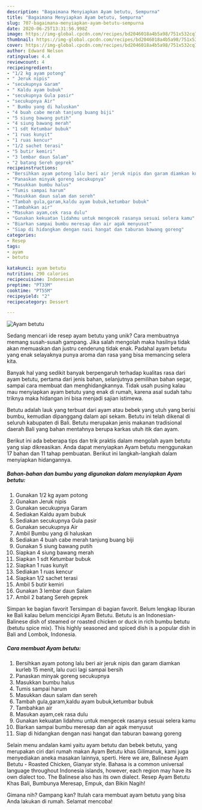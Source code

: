 ```yaml
---
description: "Bagaimana Menyiapkan Ayam betutu, Sempurna"
title: "Bagaimana Menyiapkan Ayam betutu, Sempurna"
slug: 707-bagaimana-menyiapkan-ayam-betutu-sempurna
date: 2020-06-25T13:31:56.998Z
image: https://img-global.cpcdn.com/recipes/bd2046018a4b5a98/751x532cq70/ayam-betutu-foto-resep-utama.jpg
thumbnail: https://img-global.cpcdn.com/recipes/bd2046018a4b5a98/751x532cq70/ayam-betutu-foto-resep-utama.jpg
cover: https://img-global.cpcdn.com/recipes/bd2046018a4b5a98/751x532cq70/ayam-betutu-foto-resep-utama.jpg
author: Edward Nelson
ratingvalue: 4.4
reviewcount: 4
recipeingredient:
- "1/2 kg ayam potong"
- " Jeruk nipis"
- "secukupnya Garam"
- " Kaldu ayam bubuk"
- "secukupnya Gula pasir"
- "secukupnya Air"
- " Bumbu yang di haluskan"
- "4 buah cabe merah tanjung buang biji"
- "5 siung bawang putih"
- "4 siung bawang merah"
- "1 sdt Ketumbar bubuk"
- "1 ruas kunyit"
- "1 ruas kencur"
- "1/2 sachet terasi"
- "5 butir kemiri"
- "3 lembar daun Salam"
- "2 batang Sereh geprek"
recipeinstructions:
- "Bersihkan ayam potong lalu beri air jeruk nipis dan garam diamkan kurleb 15 menit, lalu cuci lagi sampai bersih"
- "Panaskan minyak goreng secukupnya"
- "Masukkan bumbu halus"
- "Tumis sampai harum"
- "Masukkan daun salam dan sereh"
- "Tambah gula,garam,kaldu ayam bubuk,ketumbar bubuk"
- "Tambahkan air"
- "Masukan ayam,cek rasa dulu"
- "Gunakan kekuatan lidahmu untuk mengecek rasanya sesuai selera kamu"
- "Biarkan sampai bumbu meresap dan air agak menyusut"
- "Siap di hidangkan dengan nasi hangat dan taburan bawang goreng"
categories:
- Resep
tags:
- ayam
- betutu

katakunci: ayam betutu 
nutrition: 290 calories
recipecuisine: Indonesian
preptime: "PT33M"
cooktime: "PT55M"
recipeyield: "2"
recipecategory: Dessert

---
```



![Ayam betutu](https://img-global.cpcdn.com/recipes/bd2046018a4b5a98/751x532cq70/ayam-betutu-foto-resep-utama.jpg)

Sedang mencari ide resep ayam betutu yang unik? Cara membuatnya memang susah-susah gampang. Jika salah mengolah maka hasilnya tidak akan memuaskan dan justru cenderung tidak enak. Padahal ayam betutu yang enak selayaknya punya aroma dan rasa yang bisa memancing selera kita.

Banyak hal yang sedikit banyak berpengaruh terhadap kualitas rasa dari ayam betutu, pertama dari jenis bahan, selanjutnya pemilihan bahan segar, sampai cara membuat dan menghidangkannya. Tidak usah pusing kalau mau menyiapkan ayam betutu yang enak di rumah, karena asal sudah tahu triknya maka hidangan ini bisa menjadi sajian istimewa.

Betutu adalah lauk yang terbuat dari ayam atau bebek yang utuh yang berisi bumbu, kemudian dipanggang dalam api sekam. Betutu ini telah dikenal di seluruh kabupaten di Bali. Betutu merupakan jenis makanan tradisional daerah Bali yang bahan mentahnya berupa karkas utuh itik dan ayam.


Berikut ini ada beberapa tips dan trik praktis dalam mengolah ayam betutu yang siap dikreasikan. Anda dapat menyiapkan Ayam betutu menggunakan 17 bahan dan 11 tahap pembuatan. Berikut ini langkah-langkah dalam menyiapkan hidangannya.

<!--inarticleads1-->

##### Bahan-bahan dan bumbu yang digunakan dalam menyiapkan Ayam betutu:

1. Gunakan 1/2 kg ayam potong
1. Gunakan  Jeruk nipis
1. Gunakan secukupnya Garam
1. Sediakan  Kaldu ayam bubuk
1. Sediakan secukupnya Gula pasir
1. Gunakan secukupnya Air
1. Ambil  Bumbu yang di haluskan
1. Sediakan 4 buah cabe merah tanjung buang biji
1. Gunakan 5 siung bawang putih
1. Siapkan 4 siung bawang merah
1. Siapkan 1 sdt Ketumbar bubuk
1. Siapkan 1 ruas kunyit
1. Sediakan 1 ruas kencur
1. Siapkan 1/2 sachet terasi
1. Ambil 5 butir kemiri
1. Gunakan 3 lembar daun Salam
1. Ambil 2 batang Sereh geprek


Simpan ke bagian favorit Tersimpan di bagian favorit. Belum lengkap liburan ke Bali kalau belum mencicipi Ayam Betutu. Betutu is an Indonesian-Balinese dish of steamed or roasted chicken or duck in rich bumbu betutu (betutu spice mix). This highly seasoned and spiced dish is a popular dish in Bali and Lombok, Indonesia. 

<!--inarticleads2-->

##### Cara membuat Ayam betutu:

1. Bersihkan ayam potong lalu beri air jeruk nipis dan garam diamkan kurleb 15 menit, lalu cuci lagi sampai bersih
1. Panaskan minyak goreng secukupnya
1. Masukkan bumbu halus
1. Tumis sampai harum
1. Masukkan daun salam dan sereh
1. Tambah gula,garam,kaldu ayam bubuk,ketumbar bubuk
1. Tambahkan air
1. Masukan ayam,cek rasa dulu
1. Gunakan kekuatan lidahmu untuk mengecek rasanya sesuai selera kamu
1. Biarkan sampai bumbu meresap dan air agak menyusut
1. Siap di hidangkan dengan nasi hangat dan taburan bawang goreng


Selain menu andalan kami yaitu ayam betutu dan bebek betutu, yang merupakan ciri dari rumah makan Ayam Betutu khas Gilimanuk, kami juga menyediakan aneka masakan lainnya, sperti. Here we are, Balinese Ayam Betutu - Roasted Chicken, Gianyar style. Bahasa is a common universal language throughout Indonesia islands, however, each region may have its own dialect too. The Balinese also has its own dialect. Resep Ayam Betutu Khas Bali, Bumbunya Meresap, Empuk, dan Bikin Nagih! 

Gimana nih? Gampang kan? Itulah cara membuat ayam betutu yang bisa Anda lakukan di rumah. Selamat mencoba!
